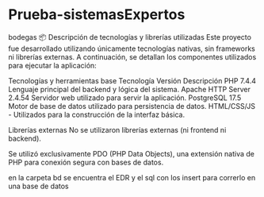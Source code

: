 # Prueba-sistemasExpertos
bodegas
📦 Descripción de tecnologías y librerías utilizadas
Este proyecto fue desarrollado utilizando únicamente tecnologías nativas, sin frameworks ni librerías externas. A continuación, se detallan los componentes utilizados para ejecutar la aplicación:

Tecnologías y herramientas base
Tecnología	Versión	Descripción
PHP	7.4.4	Lenguaje principal del backend y lógica del sistema.
Apache HTTP Server	2.4.54	Servidor web utilizado para servir la aplicación.
PostgreSQL	17.5	Motor de base de datos utilizado para persistencia de datos.
HTML/CSS/JS	-	Utilizados para la construcción de la interfaz básica.

Librerías externas
No se utilizaron librerías externas (ni frontend ni backend).

Se utilizó exclusivamente PDO (PHP Data Objects), una extensión nativa de PHP para conexión segura con bases de datos.

en la carpeta bd se encuentra el EDR y el sql con los insert para correrlo en una base de datos
